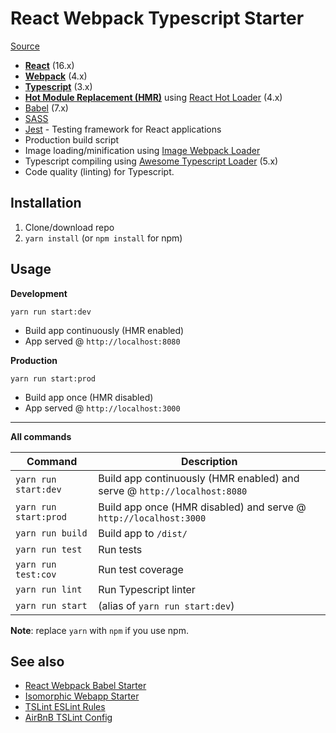 # React Webpack Typescript Starter
[Source](https://github.com/vikpe/react-webpack-typescript-starter)

* **[React](https://facebook.github.io/react/)** (16.x)
* **[Webpack](https://webpack.js.org/)** (4.x)
* **[Typescript](https://www.typescriptlang.org/)** (3.x)
* **[Hot Module Replacement (HMR)](https://webpack.js.org/concepts/hot-module-replacement/)** using [React Hot Loader](https://github.com/gaearon/react-hot-loader) (4.x)
* [Babel](http://babeljs.io/) (7.x)
* [SASS](http://sass-lang.com/)
* [Jest](https://facebook.github.io/jest/) - Testing framework for React applications
* Production build script
* Image loading/minification using [Image Webpack Loader](https://github.com/tcoopman/image-webpack-loader)
* Typescript compiling using [Awesome Typescript Loader](https://github.com/s-panferov/awesome-typescript-loader) (5.x)
* Code quality (linting) for Typescript.

## Installation
1. Clone/download repo
2. `yarn install` (or `npm install` for npm)

## Usage
**Development**

`yarn run start:dev`

* Build app continuously (HMR enabled)
* App served @ `http://localhost:8080`

**Production**

`yarn run start:prod`

* Build app once (HMR disabled)
* App served @ `http://localhost:3000`

---

**All commands**

Command | Description
--- | ---
`yarn run start:dev` | Build app continuously (HMR enabled) and serve @ `http://localhost:8080`
`yarn run start:prod` | Build app once (HMR disabled) and serve @ `http://localhost:3000`
`yarn run build` | Build app to `/dist/`
`yarn run test` | Run tests
`yarn run test:cov` | Run test coverage
`yarn run lint` | Run Typescript linter
`yarn run start` | (alias of `yarn run start:dev`)

**Note**: replace `yarn` with `npm` if you use npm.

## See also
* [React Webpack Babel Starter](https://github.com/vikpe/react-webpack-babel-starter)
* [Isomorphic Webapp Starter](https://github.com/vikpe/isomorphic-webapp-starter)
* [TSLint ESLint Rules](https://www.npmjs.com/package/tslint-eslint-rules)
* [AirBnB TSLint Config](https://www.npmjs.com/package/tslint-config-airbnb)